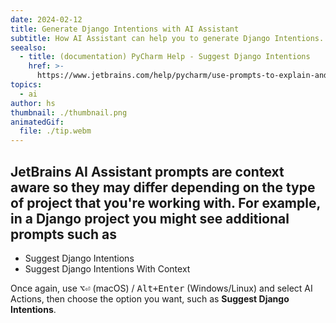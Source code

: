 ```yaml
---
date: 2024-02-12
title: Generate Django Intentions with AI Assistant
subtitle: How AI Assistant can help you to generate Django Intentions.
seealso:
  - title: (documentation) PyCharm Help - Suggest Django Intentions
    href: >-
      https://www.jetbrains.com/help/pycharm/use-prompts-to-explain-and-refactor-your-code.html#suggest-django-intentions
topics:
  - ai
author: hs
thumbnail: ./thumbnail.png
animatedGif:
  file: ./tip.webm
---
```


## JetBrains AI Assistant prompts are context aware so they may differ depending on the type of project that you're working with. For example, in a Django project you might see additional prompts such as

- Suggest Django Intentions
- Suggest Django Intentions With Context

Once again, use <kbd>⌥⏎</kbd> (macOS) / <kbd>Alt+Enter</kbd> (Windows/Linux) and select AI Actions, then choose the option you want, such as **Suggest Django Intentions**.
